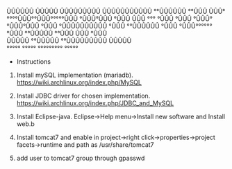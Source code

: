  ÛÛÛÛÛÛ   ÛÛÛÛÛ   ÛÛÛÛÛÛÛÛÛ  ÛÛÛÛÛÛÛÛÛÛÛ 
°°ÛÛÛÛÛÛ °°ÛÛÛ   ÛÛÛ°°°°°ÛÛÛ°°ÛÛÛ°°°°°ÛÛÛ
 °ÛÛÛ°ÛÛÛ °ÛÛÛ  ÛÛÛ     °°°  °ÛÛÛ    °ÛÛÛ
 °ÛÛÛ°°ÛÛÛ°ÛÛÛ °ÛÛÛ          °ÛÛÛÛÛÛÛÛÛÛ 
 °ÛÛÛ °°ÛÛÛÛÛÛ °ÛÛÛ          °ÛÛÛ°°°°°°  
 °ÛÛÛ  °°ÛÛÛÛÛ °°ÛÛÛ     ÛÛÛ °ÛÛÛ        
 ÛÛÛÛÛ  °°ÛÛÛÛÛ °°ÛÛÛÛÛÛÛÛÛ  ÛÛÛÛÛ       
°°°°°    °°°°°   °°°°°°°°°  °°°°°        

* Instructions

1. Install mySQL implementation (mariadb).
   https://wiki.archlinux.org/index.php/MySQL
   
2. Install JDBC driver for chosen implementation.
   https://wiki.archlinux.org/index.php/JDBC_and_MySQL
   
3. Install Eclipse-java. Eclipse->Help menu->Install new software and Install web.b

4. Install tomcat7 and enable in project->right click->properties->project facets->runtime and path as /usr/share/tomcat7

5. add user to tomcat7 group through gpasswd